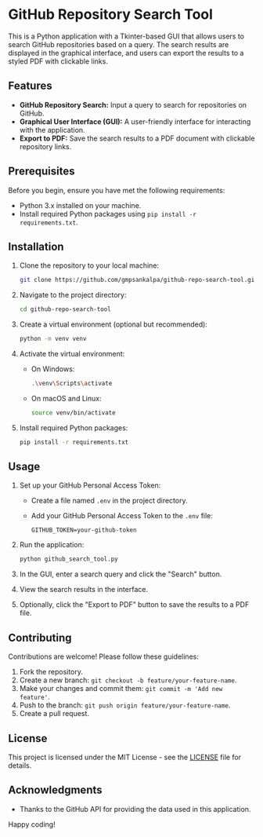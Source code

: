 # GitHub Repository Search Tool

This is a Python application with a Tkinter-based GUI that allows users to search GitHub repositories based on a query. The search results are displayed in the graphical interface, and users can export the results to a styled PDF with clickable links.

## Features

- **GitHub Repository Search:** Input a query to search for repositories on GitHub.
- **Graphical User Interface (GUI):** A user-friendly interface for interacting with the application.
- **Export to PDF:** Save the search results to a PDF document with clickable repository links.

## Prerequisites

Before you begin, ensure you have met the following requirements:

- Python 3.x installed on your machine.
- Install required Python packages using `pip install -r requirements.txt`.

## Installation

1. Clone the repository to your local machine:

    ```bash
    git clone https://github.com/gmpsankalpa/github-repo-search-tool.git
    ```

2. Navigate to the project directory:

    ```bash
    cd github-repo-search-tool
    ```

3. Create a virtual environment (optional but recommended):

    ```bash
    python -m venv venv
    ```

4. Activate the virtual environment:

    - On Windows:

        ```bash
        .\venv\Scripts\activate
        ```

    - On macOS and Linux:

        ```bash
        source venv/bin/activate
        ```

5. Install required Python packages:

    ```bash
    pip install -r requirements.txt
    ```

## Usage

1. Set up your GitHub Personal Access Token:

    - Create a file named `.env` in the project directory.
    - Add your GitHub Personal Access Token to the `.env` file:

        ```env
        GITHUB_TOKEN=your-github-token
        ```

2. Run the application:

    ```bash
    python github_search_tool.py
    ```

3. In the GUI, enter a search query and click the "Search" button.

4. View the search results in the interface.

5. Optionally, click the "Export to PDF" button to save the results to a PDF file.

## Contributing

Contributions are welcome! Please follow these guidelines:

1. Fork the repository.
2. Create a new branch: `git checkout -b feature/your-feature-name`.
3. Make your changes and commit them: `git commit -m 'Add new feature'`.
4. Push to the branch: `git push origin feature/your-feature-name`.
5. Create a pull request.

## License

This project is licensed under the MIT License - see the [LICENSE](LICENSE) file for details.

## Acknowledgments

- Thanks to the GitHub API for providing the data used in this application.

Happy coding!
